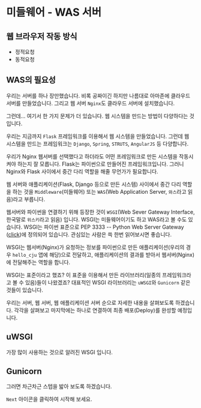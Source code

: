 # 미들웨어 - WAS 서버

## 웹 브라우저 작동 방식
- 정적요청
- 동적요청

## WAS의 필요성

우리는 서버를 하나 장만했습니다. 
비록 공짜이긴 하지만 나름대로 아마존에 클라우드 서버를 만들었습니다.
그리고 웹 서버 `Nginx`도 클라우드 서버에 설치했습니다.

그런데... 여기서 한 가지 문제가 더 있습니다. 웹 시스템을 만드는 방법이 다양하다는 것입니다.

우리는 지금까지 `Flask` 프레임워크를 이용해서 웹 시스템을 만들었습니다.
그런데 웹 시스템을 만드는 프레임워크는 `Django`, `Spring`, `STRUTS`, `AngularJS` 등 다양합니다. 

우리가 Nginx 웹서버를 선택했다고 하더라도 어떤 프레임워크로 만든 시스템을 작동시켜야 하는지 잘 모릅니다. Flask는 파이썬으로 만들어진 프레임워크입니다. 그러니 Nginx와 Flask 사이에서 중간 다리 역할을 해줄 무언가가 필요합니다. 

웹 서버와 애플리케이션(Flask, Django 등으로 만든 시스템) 사이에서 중간 다리 역할을 하는 것을  `Middleware`(미들웨어) 또는 `WAS`(Web Application Server, `와스`라고 읽음)라고 부릅니다.

웹서버와 파이썬을 연결하기 위해 등장한 것이 `WSGI`(Web Sever Gateway Interface, 한국말로 `위스키`라고 읽음) 입니다. 
WSGI는 미들웨어이기도 하고 WAS라고 볼 수도 있습니다.
 WSGI는 파이썬 표준으로 PEP 3333 -- Python Web Server Gateway ([click](https://www.python.org/dev/peps/pep-3333/))에 정의되어 있습니다. 관심있는 사람은 쓱 한번 읽어보시면 좋습니다. 

WSGI는 웹서버(Nginx)가 요청하는 정보를 파이썬으로 만든 애플리케이션(우리의 경우 `hello_cju` 앱에 해당)으로 전달하고, 애플리케이션의 결과를 받아서 웹서버(Nginx)에 전달해주는 역할을 합니다.

WSGI는 표준이라고 했죠? 
이 표준을 이용해서 만든 라이브러리(일종의 프레임워크라고 볼 수 있음)들이 나왔겠죠?
대표적인 WSGI 라이브러리는 `uWSGI`와 `Gunicorn` 같은 것들이 있습니다.

우리는 서버, 웹 서버, 웹 애플리케이션 서버 순으로 자세한 내용을 살펴보도록 하겠습니다.
각각을 살펴보고 마지막에는 하나로 연결하여 최종 배포(Deploy)를 완성할 예정입니다.


## uWSGI

가장 많이 사용하는 것으로 알려진 WSGI 입니다.


## Gunicorn

그러면 차근차근 스텝을 밟아 보도록 하겠습니다.

`Next` 아이콘을 클릭하여 시작해 보세요.

